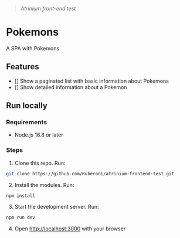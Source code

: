> _Atrinium front-end test_

# Pokemons

A SPA with Pokemons

## Features

- [] Show a paginated list with basic information about Pokemons
- [] Show detailed information about a Pokemon

## Run locally

### Requirements

- Node.js 16.8 or later

### Steps

1. Clone this repo. Run:

```bash
git clone https://github.com/Ruberoni/atrinium-frontend-test.git
```

2. Install the modules. Run:

```bash
npm install
```

3. Start the development server. Run:

```bash
npm run dev
```

4. Open [http://localhost:3000](http://localhost:3000) with your browser
